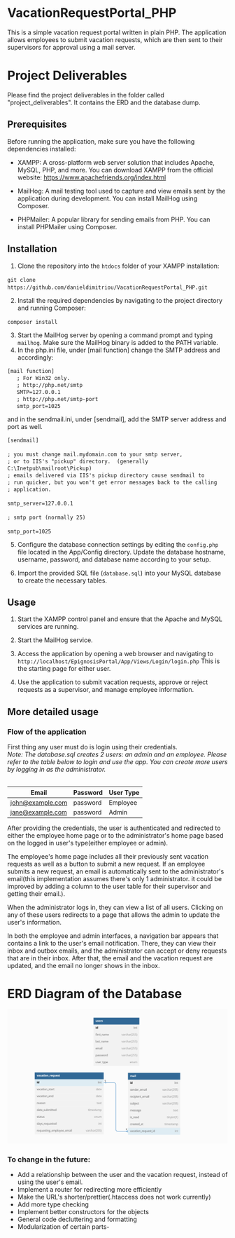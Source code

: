# VacationRequestPortal_PHP

This is a simple vacation request portal written in plain PHP. The application allows employees to submit vacation requests, which are then sent to their supervisors for approval using a mail server.

# Project Deliverables
Please find the project deliverables in the folder called "project_deliverables". It contains the ERD and the database dump.
## Prerequisites

Before running the application, make sure you have the following dependencies installed:

- XAMPP: A cross-platform web server solution that includes Apache, MySQL, PHP, and more. You can download XAMPP from the official website: https://www.apachefriends.org/index.html

- MailHog: A mail testing tool used to capture and view emails sent by the application during development. You can install MailHog using Composer.

- PHPMailer: A popular library for sending emails from PHP. You can install PHPMailer using Composer.

## Installation

1. Clone the repository into the `htdocs` folder of your XAMPP installation:


`
git clone https://github.com/danieldimitriou/VacationRequestPortal_PHP.git
`

2. Install the required dependencies by navigating to the project directory and running Composer:


`composer install`

3. Start the MailHog server by opening a command prompt and typing `mailhog`. Make sure the MailHog binary is added to the PATH variable.
4. In the php.ini file, under [mail function] change the SMTP address and accordingly:
```
[mail function]
   ; For Win32 only.
   ; http://php.net/smtp
   SMTP=127.0.0.1
   ; http://php.net/smtp-port
   smtp_port=1025
```
and in the sendmail.ini, under [sendmail], add the SMTP server address and port as well.
```
[sendmail]

; you must change mail.mydomain.com to your smtp server,
; or to IIS's "pickup" directory.  (generally C:\Inetpub\mailroot\Pickup)
; emails delivered via IIS's pickup directory cause sendmail to
; run quicker, but you won't get error messages back to the calling
; application.

smtp_server=127.0.0.1

; smtp port (normally 25)

smtp_port=1025
```

5. Configure the database connection settings by editing the `config.php` file located in the App/Config directory. Update the database hostname, username, password, and database name according to your setup.

6. Import the provided SQL file (`database.sql`) into your MySQL database to create the necessary tables.


## Usage

1. Start the XAMPP control panel and ensure that the Apache and MySQL services are running.
2. Start the MailHog service.

2. Access the application by opening a web browser and navigating to `http://localhost/EpignosisPortal/App/Views/Login/login.php` This is the starting page for either user.

3. Use the application to submit vacation requests, approve or reject requests as a supervisor, and manage employee information.

## More detailed usage

### Flow of the application
First thing any user must do is login using their credentials. <br>_Note: The database.sql creates 2 users: an admin and an employee. Please refer to the table below to login and use the app. You can create more users by logging in as the administrator._
<br><br>

| Email             | Password | User Type |
| ----------------- |----------|-----------|
| john@example.com | password | Employee  |
| jane@example.com | password | Admin     |

After providing the credentials, the user is authenticated and redirected to either the employee home page or to the administrator's home page based on the logged in user's
type(either employee or admin).

The employee's home page includes all their previously sent vacation requests as well as a button to submit a new request. If an employee submits a new request, an email is automatically sent to the administrator's email(this implementation assumes there's only 1 administrator. it could be improved by adding a column to the user table for their supervisor and getting their email.).

When the administrator logs in, they can view a list of all users. Clicking on any of these users redirects to a page that allows the admin
to update the user's information.

In both the employee and admin interfaces, a navigation bar appears that contains a link to the user's email notification.
There, they can view their inbox and outbox emails, and the administrator can accept or deny requests that are in their inbox. After that,
the email and the vacation request are updated, and the email no longer shows in the inbox.
# ERD Diagram of the Database
![ERD Diagram of the Database](project_deliverables/ERD_Epignosis.png)


### To change in the future:
-  Add a relationship between the user and the vacation request, instead of using the user's email.
- Implement a router for redirecting more efficiently
- Make the URL's shorter/prettier(.htaccess does not work currently)
- Add more type checking
- Implement better constructors for the objects
- General code decluttering and formatting
- Modularization of certain parts-